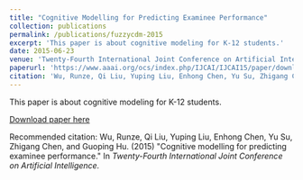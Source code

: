 ```yaml
---
title: "Cognitive Modelling for Predicting Examinee Performance"
collection: publications
permalink: /publications/fuzzycdm-2015
excerpt: 'This paper is about cognitive modeling for K-12 students.'
date: 2015-06-23
venue: 'Twenty-Fourth International Joint Conference on Artificial Intelligence (IJCAI`2015)'
paperurl: 'https://www.aaai.org/ocs/index.php/IJCAI/IJCAI15/paper/download/11121/10804'
citation: 'Wu, Runze, Qi Liu, Yuping Liu, Enhong Chen, Yu Su, Zhigang Chen, and Guoping Hu. (2015) &quot;Cognitive modelling for predicting examinee performance.&quot; In <i>Twenty-Fourth International Joint Conference on Artificial Intelligence.</i>'
---
```

This paper is about cognitive modeling for K-12 students.

[Download paper here](https://www.aaai.org/ocs/index.php/IJCAI/IJCAI15/paper/download/11121/10804)

Recommended citation: Wu, Runze, Qi Liu, Yuping Liu, Enhong Chen, Yu Su, Zhigang Chen, and Guoping Hu. (2015) &quot;Cognitive modelling for predicting examinee performance.&quot; In <i>Twenty-Fourth International Joint Conference on Artificial Intelligence.</i>